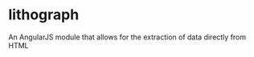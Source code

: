 lithograph
==========

An AngularJS module that allows for the extraction of data directly from HTML
